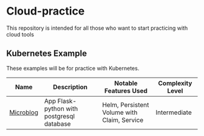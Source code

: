 # Cloud-practice
This repository is intended for all those who want to start practicing with cloud tools

## Kubernetes Example
These examples will be for practice with Kubernetes.

|Name | Description | Notable Features Used | Complexity Level|
------------- | ------------- | ------------ | ------------ |
|[Microblog](k8s-helm-exampleapp/) |  App Flask-python with postgresql database| Helm, Persistent Volume with Claim, Service | Intermediate
